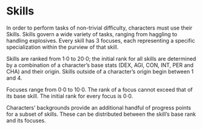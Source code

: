 # Skills

In order to perform tasks of non-trivial difficulty, characters must use their Skills. Skills govern a wide variety of tasks, ranging from haggling to handling explosives. Every skill has 3 focuses, each representing a specific specialization within the purview of that skill.

Skills are ranked from 1⋅0 to 20⋅0; the initial rank for all skills are determined by a combination of a character’s base stats (DEX, AGI, CON, INT, PER and CHA) and their origin. Skills outside of a character’s origin begin between 1 and 4.

Focuses range from 0⋅0 to 10⋅0. The rank of a focus cannot exceed that of its base skill. The initial rank for every focus is 0⋅0.

Characters’ backgrounds provide an additional handful of progress points for a subset of skills. These can be distributed between the skill’s base rank and its focuses.

